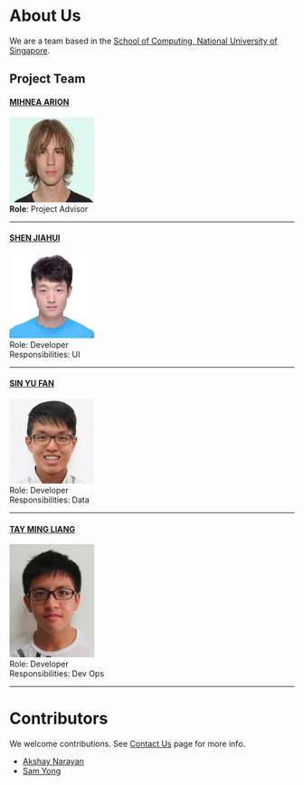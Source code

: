 # About Us

We are a team based in the [School of Computing, National University of Singapore](http://www.comp.nus.edu.sg).

## Project Team

#### [MIHNEA ARION]() <br>
<img src="images/MA.jpg" width="150"><br>
**Role**: Project Advisor

-----

#### [SHEN JIAHUI](http://github.com/lejolly)
<img src="images/SJH.jpg" width="150"><br>
Role: Developer <br>
Responsibilities: UI

-----

#### [SIN YU FAN](http://github.com/yijinl)
<img src="images/SYF.jpg" width="150"><br>
Role: Developer <br>
Responsibilities: Data

-----

#### [TAY MING LIANG](http://github.com/m133225)
<img src="images/TML.jpg" width="150"><br>
Role: Developer <br>
Responsibilities: Dev Ops

-----

# Contributors

We welcome contributions. See [Contact Us](ContactUs.md) page for more info.

* [Akshay Narayan](https://github.com/se-edu/addressbook-level4/pulls?q=is%3Apr+author%3Aokkhoy)
* [Sam Yong](https://github.com/se-edu/addressbook-level4/pulls?q=is%3Apr+author%3Amauris)